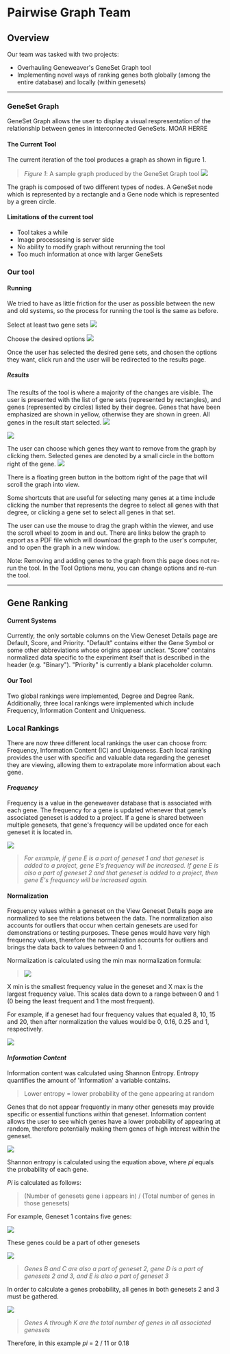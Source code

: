 # Pairwise Graph Team

## Overview

Our team was tasked with two projects:

* Overhauling Geneweaver's GeneSet Graph tool
* Implementing novel ways of ranking genes both globally (among the entire database) and locally (within genesets)

---

### GeneSet Graph

GeneSet Graph allows the user to display a visual respresentation of the relationship between genes in interconnected GeneSets. MOAR HERRE

#### The Current Tool

The current iteration of the tool produces a graph as shown in figure 1. 

> *Figure 1*: A sample graph produced by the GeneSet Graph tool
![](https://danielholt.github.io/FinalGroupMarkdown/FinalGroupMarkdown/GeneSet_Graph_1.png)


The graph is composed of two different types of nodes. A GeneSet node which is represented by a rectangle and a Gene node which is represented by a green circle. 

#### Limitations of the current tool

* Tool takes a while
* Image processesing is server side
* No ability to modify graph without rerunning the tool
* Too much information at once with larger GeneSets

### Our tool



#### Running

We tried to have as little friction for the user as possible between the new and old systems, so the process for running the tool is the same as before.

Select at least two gene sets
![](https://lh4.googleusercontent.com/26exnTSS4xvLvURRl5Nx7qc70iS_9V2Ou6dewl2WMlKdSeO0wi-UwTfpk-vpcuMuWSyMW_KbOmV9-pdXOhMW=w1920-h1070-rw)


Choose the desired options
![](https://lh5.googleusercontent.com/BoR3ZmkGcVWenQmOvQ7A2L44QDrA61LtV0iDOrRMgQQG3FtvhnLg5AvPxsPo297vVMOem_sHOty9jqwKw9Z1=w1920-h1103-rw)


Once the user has selected the desired gene sets, and chosen the options they want, click run and the user will be redirected to the results page.


##### Results

The results of the tool is where a majority of the changes are visible. The user is presented with the list of gene sets (represented by rectangles), and genes (represented by circles) listed by their degree. Genes that have been emphasized are shown in yellow, otherwise they are shown in green. All genes in the result start selected.
![](https://lh4.googleusercontent.com/Sxqdbk2txOnyKU2AhtJcYEhemAiNy5v10NTtJO6vP8MeK6I8-Q6gijWbL4ab9l0lgH-8omXldmSmFMqvWQZ5=w1920-h1103-rw)

![](https://)

The user can choose which genes they want to remove from the graph by clicking them. Selected genes are denoted by a small circle in the bottom right of the gene.
![](https://lh6.googleusercontent.com/8m0JAOxBblvtxvlepxQ1iTIv1L7UaucAwEjDDQBOUBEQBRWALKEezuS7rVJaIIBthqI3NxNgLEoTLVasHkmH=w1920-h1103-rw)

There is a floating green button in the bottom right of the page that will scroll the graph into view.

Some shortcuts that are useful for selecting many genes at a time include clicking the number that represents the degree to select all genes with that degree, or clicking a gene set to select all genes in that set.

The user can use the mouse to drag the graph within the viewer, and use the scroll wheel to zoom in and out. There are links below the graph to export as a PDF file which will download the graph to the user's computer, and to open the graph in a new window.

Note: Removing and adding genes to the graph from this page does not re-run the tool. In the Tool Options menu, you can change options and re-run the tool.

---

## Gene Ranking

#### Current Systems
Currently, the only sortable columns on the View Geneset Details page are Default, Score, and Priority. "Default" contains either the Gene Symbol or some other abbreviations whose origins appear unclear. "Score" contains normalized data specific to the experiment itself that is described in the header (e.g. "Binary"). "Priority" is currently a blank placeholder column.

#### Our Tool
Two global rankings were implemented, Degree and Degree Rank. Additionally, three local rankings were implemented which include Frequency, Information Content and Uniqueness.

### **Local Rankings**

There are now three different local rankings the user can choose from: Frequency, Information Content (IC) and Uniqueness. Each local ranking provides the user with specific and valuable data regarding the geneset they are viewing, allowing them to extrapolate more information about each gene.

#### **_Frequency_**

Frequency is a value in the geneweaver database that is associated with each gene. The frequency for a gene is updated whenever that gene's associated geneset is added to a project. If a gene is shared between multiple genesets, that gene's frequency will be updated once for each geneset it is located in.

![](https://lh5.googleusercontent.com/WTdPC58R55MA3ULOf4l1555tOkg4McFiSeZpBG1TXCXYBKp-fsE5abuVqIIH6eoHgMQjgaVwZCrYpSqrAYRy=w2315-h1141)

> _For example, if gene E is a part of geneset 1 and that geneset is added to a project, gene E's frequency will be increased. If gene E is also a part of geneset 2 and that geneset is added to a project, then gene E's frequency will be increased again._

#### Normalization
Frequency values within a geneset on the View Geneset Details page are normalized to see the relations between the data. The normalization also accounts for outliers that occur when certain genesets are used for demonstrations or testing purposes. These genes would have very high frequency values, therefore the normalization accounts for outliers and brings the data back to values between 0 and 1.

Normalization is calculated using the min max normalization formula:

> ![](https://lh5.googleusercontent.com/Jbj6gEsddlkFYCTxqVIy4PtPtuHiv0jzN9pLXjVCJJmFYtD7ea2PpKbaOBM6-Ash1L8RuGOOMtPGXEzK2Eo_=w2315-h1141)

X min is the smallest frequency value in the geneset and X max is the largest frequency value. This scales data down to a range between 0 and 1 (0 being the least frequent and 1 the most frequent).

For example, if a geneset had four frequency values that equaled 8, 10, 15 and 20, then after normalization the values would be 0, 0.16, 0.25 and 1, respectively.

![](https://lh6.googleusercontent.com/6Z1SS566Tyf-PaxKcgQyST_Q9p_CNT4UGWAzOiFyeF6iojsZU37ma9dOau1xi6wUenFD2FLPCc70qqOKvDj1=w2315-h1141)

#### **_Information Content_**

Information content was calculated using Shannon Entropy. Entropy quantifies the amount of 'information' a variable contains.
> Lower entropy = lower probability of the gene appearing at random

Genes that do not appear frequently in many other genesets may provide specific or essential functions within that geneset. Information content allows the user to see which genes have a lower probability of appearing at random, therefore potentially making them genes of high interest within the geneset.

![](https://lh4.googleusercontent.com/exfn4DuKHqS1d5OzsEMKv1mrBaU28RjMnLCFJhMPHoxlQXxXrtkvm05NSfdt-RTklv1MmhoQNohRhoXsjfKu=w2315-h1141)

Shannon entropy is calculated using the equation above, where _pi_ equals the probability of each gene.

_Pi_ is calculated as follows:

> (Number of genesets gene i appears in) / (Total number of genes in those genesets)


For example, Geneset 1 contains five genes:

![](https://lh6.googleusercontent.com/4zNbFlnnfSwK7FSaH9zQvIFgAYX6S3hrNchg69bl5FAbU4Zx7A0TnYId1m-Ptsi7anUbAntbqK5Vk1uhJNEa=w2315-h1141)

These genes could be a part of other genesets

![](https://lh6.googleusercontent.com/hDO54KGCJkDr9rpkL4yJFt279lkfuS8Bm7czbsaellV3cYgEhGNFo9rL4nATTjRHhactTqyxuptsSa3iKlfk=w2315-h1141)

> _Genes B and C are also a part of geneset 2, gene D is a part of genesets 2 and 3, and E is also a part of geneset 3_

In order to calculate a genes probability, all genes in both genesets 2 and 3 must be gathered.

![](https://lh3.googleusercontent.com/Z6TjlYLSg1kzSkJj_uScUSkdCosxH1Aauh6QclSnh64Cv-dP_Tv_JpC15BXEHfnmuCNqO2G12f_9qH-Btl-R=w2315-h1141)

> _Genes A through K are the total number of genes in all associated genesets_

Therefore, in this example _pi_ = 2 / 11 or 0.18

